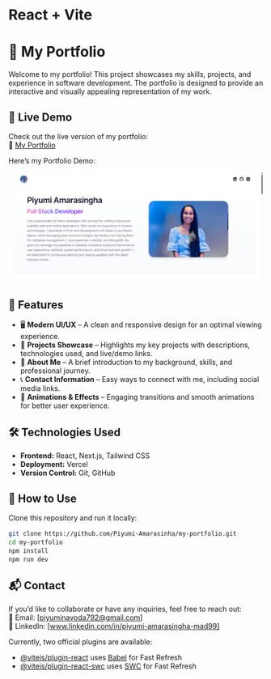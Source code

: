 # React + Vite

# 🌟 My Portfolio  

Welcome to my portfolio! This project showcases my skills, projects, and experience in software development. The portfolio is designed to provide an interactive and visually appealing representation of my work.  

## 🚀 Live Demo  
Check out the live version of my portfolio:  
🔗 [My Portfolio](https://my-portfolio-zbmo-git-main-piyumi-amarasinghas-projects.vercel.app/)  


Here’s my Portfolio Demo:


![My - Portfolio](https://github.com/Piyumi-Amarasinha/my-portfolio/blob/main/portfolio-demo.png?raw=true)


## 📌 Features  
- 🖥️ **Modern UI/UX** – A clean and responsive design for an optimal viewing experience.  
- 📂 **Projects Showcase** – Highlights my key projects with descriptions, technologies used, and live/demo links.  
- 📜 **About Me** – A brief introduction to my background, skills, and professional journey.  
- 📞 **Contact Information** – Easy ways to connect with me, including social media links.  
- 🎨 **Animations & Effects** – Engaging transitions and smooth animations for better user experience.  

## 🛠️ Technologies Used  
- **Frontend:** React, Next.js, Tailwind CSS  
- **Deployment:** Vercel  
- **Version Control:** Git, GitHub  

## 📌 How to Use  
Clone this repository and run it locally:  
```bash
git clone https://github.com/Piyumi-Amarasinha/my-portfolio.git  
cd my-portfolio  
npm install  
npm run dev  
```

## 📬 Contact  
If you’d like to collaborate or have any inquiries, feel free to reach out:  
📧 Email: [piyuminavoda792@gmail.com]  
🔗 LinkedIn: [www.linkedin.com/in/piyumi-amarasingha-mad99]  


Currently, two official plugins are available:

- [@vitejs/plugin-react](https://github.com/vitejs/vite-plugin-react/blob/main/packages/plugin-react/README.md) uses [Babel](https://babeljs.io/) for Fast Refresh
- [@vitejs/plugin-react-swc](https://github.com/vitejs/vite-plugin-react-swc) uses [SWC](https://swc.rs/) for Fast Refresh
